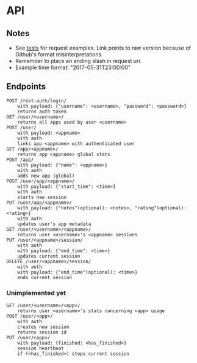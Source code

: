 # API

## Notes
* See [tests](https://raw.githubusercontent.com/lajonss/sius-mainservice/master/tests.rest) for request examples. Link points to raw version because of Github's format misinterpretations.
* Remember to place an ending slash in request uri.
* Example time format: "2017-05-31T23:00:00"

## Endpoints

```
POST /rest-auth/login/
	with payload: {"username": <username>, "password": <password>}
	returns auth token
GET /user/<username>/
	returns all apps used by user <username>
POST /user/
	with payload: <appname>
	with auth
	links app <appname> with authenticated user
GET /app/<appname>/
	returns app <appname> global stats
POST /app/
	with payload: {"name": <appname>}
	with auth
	adds new app (global)
POST /user/app/<appname>/
	with payload: {"start_time": <time>}
	with auth
	starts new session
PUT /user/app/<appname>/
	with payload: {"notes"(optional): <notes>, "rating"(optional): <rating>}
	with auth
	updates user's app metadata
GET /user/<username>/<appname>/
	returns user <username>'s <appname> sessions
PUT /user/<appname>/session/
	with auth
	with payload: {"end_time": <time>}
	updates current session
DELETE /user/<appname>/session/
	with auth
	with payload: {"end_time"(optional): <time>}
	ends current session
```

### Unimplemented yet
```
GET /user/<username>/<app>/
	returns user <username>'s stats concerning <app> usage
POST /user/<app>/
	with auth
	creates new session
	returns session id
PUT /user/<app>/
	with payload: {finished: <has_finished>}
	session heartbeat
	if (<has_finished>) stops current session
```
